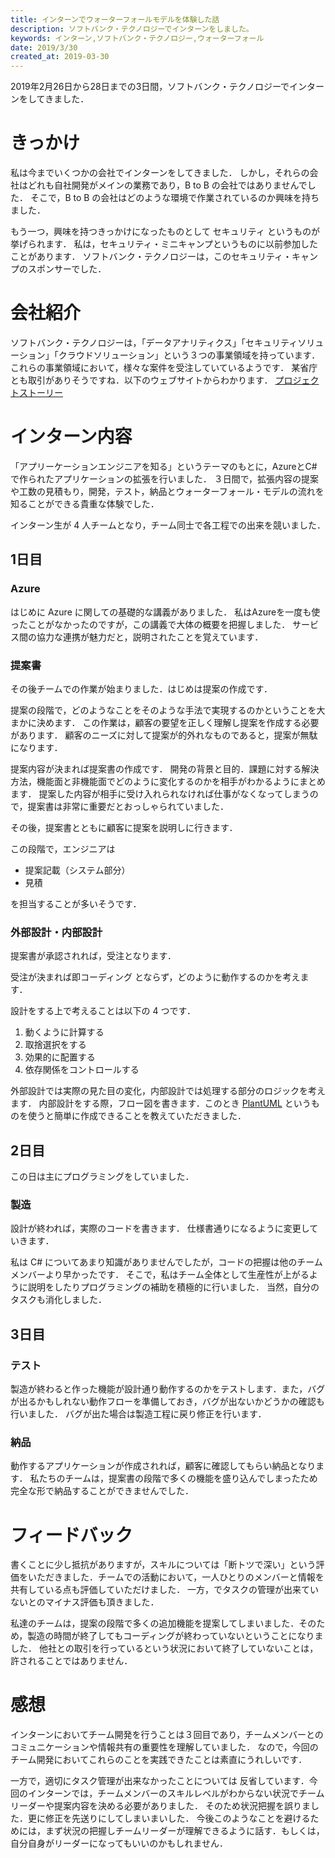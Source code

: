 ```yaml
---
title: インターンでウォーターフォールモデルを体験した話
description: ソフトバンク・テクノロジーでインターンをしました。
keywords: インターン,ソフトバンク・テクノロジー,ウォーターフォール
date: 2019/3/30
created_at: 2019-03-30
---
```


2019年2月26日から28日までの3日間，ソフトバンク・テクノロジーでインターンをしてきました．

# きっかけ

私は今までいくつかの会社でインターンをしてきました．
しかし，それらの会社はどれも自社開発がメインの業務であり，B to B の会社ではありませんでした．
そこで，B to B の会社はどのような環境で作業されているのか興味を持ちました．

もう一つ，興味を持つきっかけになったものとして セキュリティ というものが挙げられます．
私は，セキュリティ・ミニキャンプというものに以前参加したことがあります．
ソフトバンク・テクノロジーは，このセキュリティ・キャンプのスポンサーでした．

# 会社紹介

ソフトバンク・テクノロジーは，「データアナリティクス」「セキュリティソリューション」「クラウドソリューション」という３つの事業領域を持っています．
これらの事業領域において，様々な案件を受注していているようです．
某省庁とも取引がありそうですね．以下のウェブサイトからわかります．
[プロジェクトストーリー](https://www.softbanktech.co.jp/corp/hr/work/story/)

# インターン内容

「アプリーケーションエンジニアを知る」というテーマのもとに，AzureとC#で作られたアプリケーションの拡張を行いました．
３日間で，拡張内容の提案や工数の見積もり，開発，テスト，納品とウォーターフォール・モデルの流れを知ることができる貴重な体験でした．

インターン生が 4 人チームとなり，チーム同士で各工程での出来を競いました．

## 1日目

### Azure
はじめに Azure に関しての基礎的な講義がありました．
私はAzureを一度も使ったことがなかったのですが，この講義で大体の概要を把握しました．
サービス間の協力な連携が魅力だと，説明されたことを覚えています．

### 提案書
その後チームでの作業が始まりました．はじめは提案の作成です．

提案の段階で，どのようなことをそのような手法で実現するのかということを大まかに決めます．
この作業は，顧客の要望を正しく理解し提案を作成する必要があります．
顧客のニーズに対して提案が的外れなものであると，提案が無駄になります．

提案内容が決まれば提案書の作成です．
開発の背景と目的．課題に対する解決方法，機能面と非機能面でどのように変化するのかを相手がわかるようにまとめます．
提案した内容が相手に受け入れられなければ仕事がなくなってしまうので，提案書は非常に重要だとおっしゃられていました．

その後，提案書とともに顧客に提案を説明しに行きます．

この段階で，エンジニアは

- 提案記載（システム部分）
- 見積

を担当することが多いそうです．

### 外部設計・内部設計
提案書が承認されれば，受注となります．

受注が決まれば即コーディング とならず，どのように動作するのかを考えます．

設計をする上で考えることは以下の 4 つです．

1. 動くように計算する
2. 取捨選択をする
3. 効果的に配置する
4. 依存関係をコントロールする

外部設計では実際の見た目の変化，内部設計では処理する部分のロジックを考えます．
内部設計をする際，フロー図を書きます．このとき [PlantUML](http://plantuml.com/ja/) というものを使うと簡単に作成できることを教えていただきました．

## 2日目

この日は主にプログラミングをしていました．

### 製造

設計が終われば，実際のコードを書きます．
仕様書通りになるように変更していきます．

私は C# についてあまり知識がありませんでしたが，コードの把握は他のチームメンバーより早かったです．
そこで，私はチーム全体として生産性が上がるように説明をしたりプログラミングの補助を積極的に行いました．
当然，自分のタスクも消化しました．

## 3日目

### テスト

製造が終わると作った機能が設計通り動作するのかをテストします．また，バグが出るかもしれない動作フローを準備しておき，バグが出ないかどうかの確認も行いました．
バグが出た場合は製造工程に戻り修正を行います．

### 納品

動作するアプリケーションが作成されれば，顧客に確認してもらい納品となります．
私たちのチームは，提案書の段階で多くの機能を盛り込んでしまったため 完全な形で納品することができませんでした．

# フィードバック

書くことに少し抵抗がありますが，スキルについては「断トツで深い」という評価をいただきました．チームでの活動において，一人ひとりのメンバーと情報を共有している点も評価していただけました．
一方，でタスクの管理が出来ていないとのマイナス評価も頂きました．

私達のチームは，提案の段階で多くの追加機能を提案してしまいました．そのため，製造の時間が終了してもコーディングが終わっていないということになりました．
他社との取引を行っているという状況において終了していないことは，許されることではありません．

# 感想

インターンにおいてチーム開発を行うことは３回目であり，チームメンバーとのコミュニケーションや情報共有の重要性を理解していました．
なので，今回のチーム開発においてこれらのことを実践できたことは素直にうれしいです．

一方で，適切にタスク管理が出来なかったことについては 反省しています．今回のインターンでは，チームメンバーのスキルレベルがわからない状況でチームリーダーや提案内容を決める必要がありました．
そのため状況把握を誤りました．更に修正を先送りにしてしまいまいした．
今後このようなことを避けるためには，まず状況の把握しチームリーダーが理解できるように話す．もしくは，自分自身がリーダーになってもいいのかもしれません．
